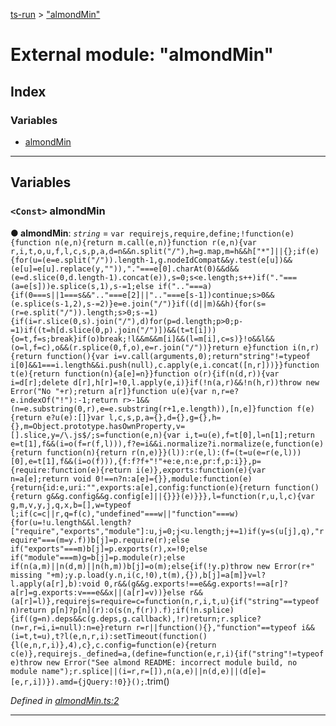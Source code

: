 [ts-run](../README.md) > ["almondMin"](../modules/_almondmin_.md)

# External module: "almondMin"

## Index

### Variables

* [almondMin](_almondmin_.md#almondmin)

---

## Variables

<a id="almondmin"></a>

### `<Const>` almondMin

**● almondMin**: *`string`* =  `
var requirejs,require,define;!function(e){function n(e,n){return m.call(e,n)}function r(e,n){var r,i,t,o,u,f,l,c,s,p,a,d=n&&n.split("/"),h=g.map,m=h&&h["*"]||{};if(e){for(u=(e=e.split("/")).length-1,g.nodeIdCompat&&y.test(e[u])&&(e[u]=e[u].replace(y,"")),"."===e[0].charAt(0)&&d&&(e=d.slice(0,d.length-1).concat(e)),s=0;s<e.length;s++)if("."===(a=e[s]))e.splice(s,1),s-=1;else if(".."===a){if(0===s||1===s&&".."===e[2]||".."===e[s-1])continue;s>0&&(e.splice(s-1,2),s-=2)}e=e.join("/")}if((d||m)&&h){for(s=(r=e.split("/")).length;s>0;s-=1){if(i=r.slice(0,s).join("/"),d)for(p=d.length;p>0;p-=1)if((t=h[d.slice(0,p).join("/")])&&(t=t[i])){o=t,f=s;break}if(o)break;!l&&m&&m[i]&&(l=m[i],c=s)}!o&&l&&(o=l,f=c),o&&(r.splice(0,f,o),e=r.join("/"))}return e}function i(n,r){return function(){var i=v.call(arguments,0);return"string"!=typeof i[0]&&1===i.length&&i.push(null),c.apply(e,i.concat([n,r]))}}function t(e){return function(n){a[e]=n}}function o(r){if(n(d,r)){var i=d[r];delete d[r],h[r]=!0,l.apply(e,i)}if(!n(a,r)&&!n(h,r))throw new Error("No "+r);return a[r]}function u(e){var n,r=e?e.indexOf("!"):-1;return r>-1&&(n=e.substring(0,r),e=e.substring(r+1,e.length)),[n,e]}function f(e){return e?u(e):[]}var l,c,s,p,a={},d={},g={},h={},m=Object.prototype.hasOwnProperty,v=[].slice,y=/\.js$/;s=function(e,n){var i,t=u(e),f=t[0],l=n[1];return e=t[1],f&&(i=o(f=r(f,l))),f?e=i&&i.normalize?i.normalize(e,function(e){return function(n){return r(n,e)}}(l)):r(e,l):(f=(t=u(e=r(e,l)))[0],e=t[1],f&&(i=o(f))),{f:f?f+"!"+e:e,n:e,pr:f,p:i}},p={require:function(e){return i(e)},exports:function(e){var n=a[e];return void 0!==n?n:a[e]={}},module:function(e){return{id:e,uri:"",exports:a[e],config:function(e){return function(){return g&&g.config&&g.config[e]||{}}}(e)}}},l=function(r,u,l,c){var g,m,v,y,j,q,x,b=[],w=typeof l;if(c=c||r,q=f(c),"undefined"===w||"function"===w){for(u=!u.length&&l.length?["require","exports","module"]:u,j=0;j<u.length;j+=1)if(y=s(u[j],q),"require"===(m=y.f))b[j]=p.require(r);else if("exports"===m)b[j]=p.exports(r),x=!0;else if("module"===m)g=b[j]=p.module(r);else if(n(a,m)||n(d,m)||n(h,m))b[j]=o(m);else{if(!y.p)throw new Error(r+" missing "+m);y.p.load(y.n,i(c,!0),t(m),{}),b[j]=a[m]}v=l?l.apply(a[r],b):void 0,r&&(g&&g.exports!==e&&g.exports!==a[r]?a[r]=g.exports:v===e&&x||(a[r]=v))}else r&&(a[r]=l)},requirejs=require=c=function(n,r,i,t,u){if("string"==typeof n)return p[n]?p[n](r):o(s(n,f(r)).f);if(!n.splice){if((g=n).deps&&c(g.deps,g.callback),!r)return;r.splice?(n=r,r=i,i=null):n=e}return r=r||function(){},"function"==typeof i&&(i=t,t=u),t?l(e,n,r,i):setTimeout(function(){l(e,n,r,i)},4),c},c.config=function(e){return c(e)},requirejs._defined=a,(define=function(e,r,i){if("string"!=typeof e)throw new Error("See almond README: incorrect module build, no module name");r.splice||(i=r,r=[]),n(a,e)||n(d,e)||(d[e]=[e,r,i])}).amd={jQuery:!0}}();
`.trim()

*Defined in [almondMin.ts:2](https://github.com/cancerberoSgx/typescript-plugins-of-mine/blob/344cbd0/ts-run/src/almondMin.ts#L2)*

___

